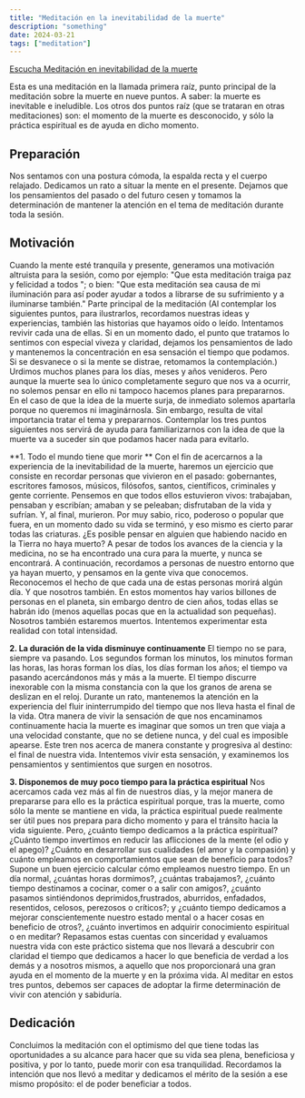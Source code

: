 ```yaml
---
title: "Meditación en la inevitabilidad de la muerte"
description: "something"
date: 2024-03-21
tags: ["meditation"]
---
```


[Escucha Meditación en inevitabilidad de la muerte](../audio/inevatibilidad.mp3)



Esta es una meditación en la llamada primera raíz, punto principal de la meditación sobre la muerte en nueve puntos. A saber: la muerte es inevitable e ineludible. Los otros
dos puntos raíz (que se trataran en otras meditaciones) son: el momento de la muerte es desconocido, y sólo la práctica espiritual es de ayuda en dicho momento.

## Preparación
Nos sentamos con una postura cómoda, la espalda recta y el cuerpo relajado.
Dedicamos un rato a situar la mente en el presente. Dejamos que los pensamientos del
pasado o del futuro cesen y tomamos la determinación de mantener la atención en el tema
de meditación durante toda la sesión.

## Motivación
Cuando la mente esté tranquila y presente, generamos una motivación altruista para la
sesión, como por ejemplo: "Que esta meditación traiga paz y felicidad a todos "; o bien:
"Que esta meditación sea causa de mi iluminación para así poder ayudar a todos a librarse
de su sufrimiento y a iluminarse también."
Parte principal de la meditación
(Al contemplar los siguientes puntos, para ilustrarlos, recordamos nuestras ideas y experiencias,
también las historias que hayamos oído o leído. Intentamos revivir cada una de ellas. Si en un momento
dado, el punto que tratamos lo sentimos con especial viveza y claridad, dejamos los pensamientos de lado y
mantenemos la concentración en esa sensación el tiempo que podamos. Si se desvanece o si la mente se
distrae, retomamos la contemplación.)
Urdimos muchos planes para los días, meses y años venideros. Pero aunque la muerte sea lo único completamente seguro que nos va a ocurrir, no solemos pensar en ello ni
tampoco hacemos planes para prepararnos. En el caso de que la idea de la muerte surja, de inmediato solemos apartarla porque no queremos ni imaginárnosla. Sin embargo, resulta de
vital importancia tratar el tema y prepararnos. Contemplar los tres puntos siguientes nos servirá de ayuda para familiarizarnos con la idea de que la muerte va a suceder sin que
podamos hacer nada para evitarlo.

**1. Todo el mundo tiene que morir
**
Con el fin de acercarnos a la experiencia de la inevitabilidad de la muerte, haremos un
ejercicio que consiste en recordar personas que vivieron en el pasado: gobernantes,
escritores famosos, músicos, filósofos, santos, científicos, criminales y gente corriente.
Pensemos en que todos ellos estuvieron vivos: trabajaban, pensaban y escribían; amaban y
se peleaban; disfrutaban de la vida y sufrían. Y, al final, murieron.
Por muy sabio, rico, poderoso o popular que fuera, en un momento dado su vida se terminó, y eso mismo es cierto parar todas las criaturas. ¿Es posible pensar en alguien que habiendo nacido en la Tierra no haya muerto? A pesar de todos los avances de la ciencia y la medicina, no se ha encontrado una cura para la muerte, y nunca se encontrará.
A continuación, recordamos a personas de nuestro entorno que ya hayan muerto, y pensamos en la gente viva que conocemos. Reconocemos el hecho de que cada una de
estas personas morirá algún día. Y que nosotros también.
En estos momentos hay varios billones de personas en el planeta, sin embargo dentro de cien años, todas ellas se habrán ido (menos aquellas pocas que en la actualidad son
pequeñas). Nosotros también estaremos muertos. Intentemos experimentar esta realidad
con total intensidad.

**2. La duración de la vida disminuye continuamente**
El tiempo no se para, siempre va pasando. Los segundos forman los minutos, los
minutos forman las horas, las horas forman los días, los días forman los años; el tiempo va
pasando acercándonos más y más a la muerte. El tiempo discurre inexorable con la misma
constancia con la que los granos de arena se deslizan en el reloj. Durante un rato,
mantenemos la atención en la experiencia del fluir ininterrumpido del tiempo que nos lleva
hasta el final de la vida.
Otra manera de vivir la sensación de que nos encaminamos continuamente hacia la
muerte es imaginar que somos un tren que viaja a una velocidad constante, que no se
detiene nunca, y del cual es imposible apearse. Este tren nos acerca de manera constante y
progresiva al destino: el final de nuestra vida. Intentemos vivir esta sensación, y
examinemos los pensamientos y sentimientos que surgen en nosotros.

**3. Disponemos de muy poco tiempo para la práctica espiritual**
Nos acercamos cada vez más al fin de nuestros días, y la mejor manera de prepararse
para ello es la práctica espiritual porque, tras la muerte, como sólo la mente se mantiene en
vida, la práctica espiritual puede realmente ser útil pues nos prepara para dicho momento y
para el tránsito hacia la vida siguiente. Pero, ¿cuánto tiempo dedicamos a la práctica
espiritual? ¿Cuánto tiempo invertimos en reducir las aflicciones de la mente (el odio y el
apego)? ¿Cuánto en desarrollar sus cualidades (el amor y la compasión) y cuánto
empleamos en comportamientos que sean de beneficio para todos?
Supone un buen ejercicio calcular cómo empleamos nuestro tiempo. En un día
normal, ¿cuántas horas dormimos?, ¿cuántas trabajamos?, ¿cuánto tiempo destinamos a
cocinar, comer o a salir con amigos?, ¿cuánto pasamos sintiéndonos deprimidos,frustrados, aburridos, enfadados, resentidos, celosos, perezosos o críticos?; y ¿cuánto
tiempo dedicamos a mejorar conscientemente nuestro estado mental o a hacer cosas en beneficio de otros?, ¿cuánto invertimos en adquirir conocimiento espiritual o en meditar?
Repasamos estas cuentas con sinceridad y evaluamos nuestra vida con este práctico sistema que nos llevará a descubrir con claridad el tiempo que dedicamos a hacer lo que
beneficia de verdad a los demás y a nosotros mismos, a aquello que nos proporcionará una
gran ayuda en el momento de la muerte y en la próxima vida.
Al meditar en estos tres puntos, debemos ser capaces de adoptar la firme determinación de vivir con atención y sabiduría.


## Dedicación
Concluimos la meditación con el optimismo del que tiene todas las oportunidades a su
alcance para hacer que su vida sea plena, beneficiosa y positiva, y por lo tanto, puede morir
con esa tranquilidad. Recordamos la intención que nos llevó a meditar y dedicamos el
mérito de la sesión a ese mismo propósito: el de poder beneficiar a todos.